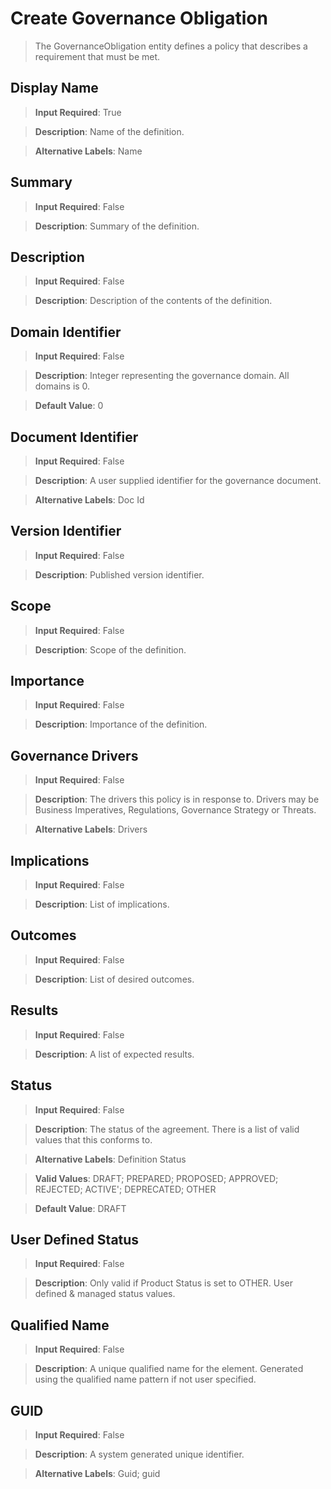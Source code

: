 # **Create Governance Obligation**
>	The GovernanceObligation entity defines a policy that describes a requirement that must be met.

## **Display Name**
>	**Input Required**: True

>	**Description**: Name of the  definition.

>	**Alternative Labels**: Name


## **Summary**
>	**Input Required**: False

>	**Description**: Summary of the definition.


## **Description**
>	**Input Required**: False

>	**Description**: Description of the contents of the definition.


## **Domain Identifier**
>	**Input Required**: False

>	**Description**: Integer representing the governance domain. All domains is 0.

>	**Default Value**: 0


## **Document Identifier**
>	**Input Required**: False

>	**Description**: A user supplied identifier for the governance document.

>	**Alternative Labels**: Doc Id


## **Version Identifier**
>	**Input Required**: False

>	**Description**: Published  version identifier.


## **Scope**
>	**Input Required**: False

>	**Description**: Scope of the definition.


## **Importance**
>	**Input Required**: False

>	**Description**: Importance of the definition.


## **Governance Drivers**
>	**Input Required**: False

>	**Description**: The drivers this policy is in response to. Drivers may be Business Imperatives, Regulations, Governance Strategy or Threats.

>	**Alternative Labels**: Drivers


## **Implications**
>	**Input Required**: False

>	**Description**: List of implications.


## **Outcomes**
>	**Input Required**: False

>	**Description**: List of desired outcomes.


## **Results**
>	**Input Required**: False

>	**Description**: A list of expected results.


## **Status**
>	**Input Required**: False

>	**Description**: The status of the agreement. There is a list of valid values that this conforms to.

>	**Alternative Labels**: Definition Status

>	**Valid Values**: DRAFT; PREPARED; PROPOSED; APPROVED; REJECTED; ACTIVE'; DEPRECATED; OTHER

>	**Default Value**: DRAFT


## **User Defined Status**
>	**Input Required**: False

>	**Description**: Only valid if Product Status is set to OTHER. User defined & managed status values.


## **Qualified Name**
>	**Input Required**: False

>	**Description**: A unique qualified name for the element. Generated using the qualified name pattern  if not user specified.


## **GUID**
>	**Input Required**: False

>	**Description**: A system generated unique identifier.

>	**Alternative Labels**: Guid; guid

